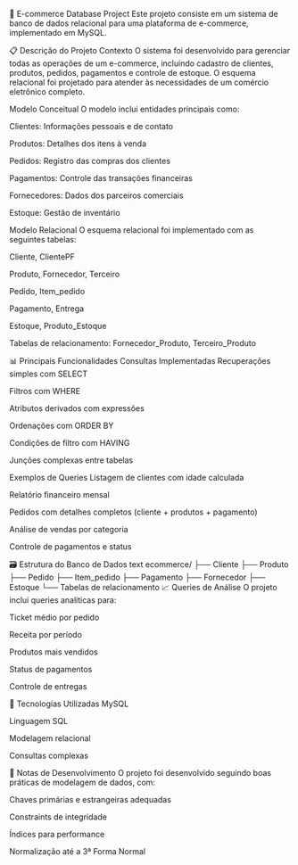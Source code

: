 🛒 E-commerce Database Project
Este projeto consiste em um sistema de banco de dados relacional para uma plataforma de e-commerce, implementado em MySQL.

📋 Descrição do Projeto
Contexto
O sistema foi desenvolvido para gerenciar todas as operações de um e-commerce, incluindo cadastro de clientes, produtos, pedidos, pagamentos e controle de estoque. O esquema relacional foi projetado para atender às necessidades de um comércio eletrônico completo.

Modelo Conceitual
O modelo inclui entidades principais como:

Clientes: Informações pessoais e de contato

Produtos: Detalhes dos itens à venda

Pedidos: Registro das compras dos clientes

Pagamentos: Controle das transações financeiras

Fornecedores: Dados dos parceiros comerciais

Estoque: Gestão de inventário

Modelo Relacional
O esquema relacional foi implementado com as seguintes tabelas:

Cliente, ClientePF

Produto, Fornecedor, Terceiro

Pedido, Item_pedido

Pagamento, Entrega

Estoque, Produto_Estoque

Tabelas de relacionamento: Fornecedor_Produto, Terceiro_Produto

📊 Principais Funcionalidades
Consultas Implementadas
Recuperações simples com SELECT

Filtros com WHERE

Atributos derivados com expressões

Ordenações com ORDER BY

Condições de filtro com HAVING

Junções complexas entre tabelas

Exemplos de Queries
Listagem de clientes com idade calculada

Relatório financeiro mensal

Pedidos com detalhes completos (cliente + produtos + pagamento)

Análise de vendas por categoria

Controle de pagamentos e status

🗃️ Estrutura do Banco de Dados
text
ecommerce/
├── Cliente
├── Produto
├── Pedido
├── Item_pedido
├── Pagamento
├── Fornecedor
├── Estoque
└── Tabelas de relacionamento
📈 Queries de Análise
O projeto inclui queries analíticas para:

Ticket médio por pedido

Receita por período

Produtos mais vendidos

Status de pagamentos

Controle de entregas

🔧 Tecnologias Utilizadas
MySQL

Linguagem SQL

Modelagem relacional

Consultas complexas

📝 Notas de Desenvolvimento
O projeto foi desenvolvido seguindo boas práticas de modelagem de dados, com:

Chaves primárias e estrangeiras adequadas

Constraints de integridade

Índices para performance

Normalização até a 3ª Forma Normal
